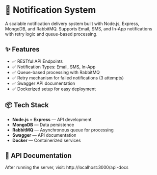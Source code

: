 # 📣 Notification System

A scalable notification delivery system built with Node.js, Express, MongoDB, and RabbitMQ. Supports Email, SMS, and In-App notifications with retry logic and queue-based processing.

## ✨ Features

- ✅ RESTful API Endpoints
- ✅ Notification Types: Email, SMS, In-App
- ✅ Queue-based processing with RabbitMQ
- ✅ Retry mechanism for failed notifications (3 attempts)
- ✅ Swagger API documentation
- ✅ Dockerized setup for easy deployment

## 📦 Tech Stack

- **Node.js + Express** — API development
- **MongoDB** — Data persistence
- **RabbitMQ** — Asynchronous queue for processing
- **Swagger** — API documentation
- **Docker** — Containerized services

## 📑 API Documentation

After running the server, visit:
http://localhost:3000/api-docs
